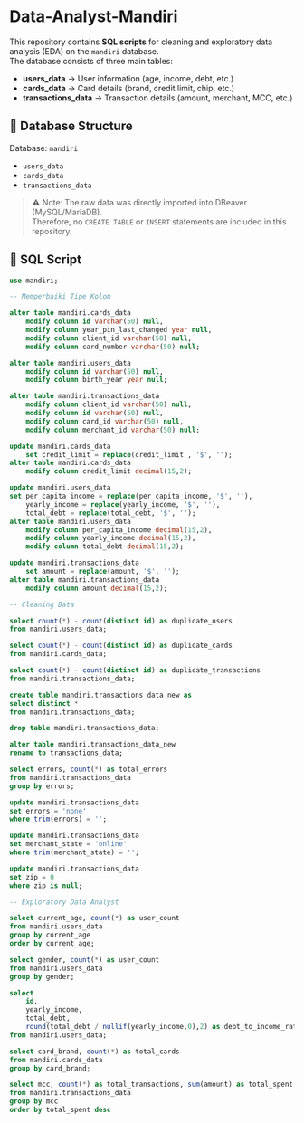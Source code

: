 # Data-Analyst-Mandiri

This repository contains **SQL scripts** for cleaning and exploratory data analysis (EDA) on the `mandiri` database.  
The database consists of three main tables:  
- **users_data** → User information (age, income, debt, etc.)  
- **cards_data** → Card details (brand, credit limit, chip, etc.)  
- **transactions_data** → Transaction details (amount, merchant, MCC, etc.)
  
## 📌 Database Structure  
Database: `mandiri`  
- `users_data`  
- `cards_data`  
- `transactions_data`

> ⚠️ Note: The raw data was directly imported into DBeaver (MySQL/MariaDB).  
> Therefore, no `CREATE TABLE` or `INSERT` statements are included in this repository.  

## 🔧 SQL Script  

```sql
use mandiri;

-- Memperbaiki Tipe Kolom

alter table mandiri.cards_data 
    modify column id varchar(50) null,
    modify column year_pin_last_changed year null,
    modify column client_id varchar(50) null,
    modify column card_number varchar(50) null;

alter table mandiri.users_data 
    modify column id varchar(50) null,
    modify column birth_year year null;

alter table mandiri.transactions_data 
    modify column client_id varchar(50) null,
    modify column id varchar(50) null,
    modify column card_id varchar(50) null,
    modify column merchant_id varchar(50) null;

update mandiri.cards_data
	set credit_limit = replace(credit_limit , '$', '');
alter table mandiri.cards_data 
	modify column credit_limit decimal(15,2);

update mandiri.users_data
set per_capita_income = replace(per_capita_income, '$', ''),
    yearly_income = replace(yearly_income, '$', ''),
    total_debt = replace(total_debt, '$', '');
alter table mandiri.users_data 
    modify column per_capita_income decimal(15,2),
    modify column yearly_income decimal(15,2),
    modify column total_debt decimal(15,2);

update mandiri.transactions_data 
	set amount = replace(amount, '$', '');
alter table mandiri.transactions_data 
	modify column amount decimal(15,2);

-- Cleaning Data

select count(*) - count(distinct id) as duplicate_users
from mandiri.users_data;

select count(*) - count(distinct id) as duplicate_cards
from mandiri.cards_data;

select count(*) - count(distinct id) as duplicate_transactions
from mandiri.transactions_data;

create table mandiri.transactions_data_new as
select distinct *
from mandiri.transactions_data;

drop table mandiri.transactions_data;

alter table mandiri.transactions_data_new
rename to transactions_data;

select errors, count(*) as total_errors
from mandiri.transactions_data
group by errors;

update mandiri.transactions_data
set errors = 'none'
where trim(errors) = '';

update mandiri.transactions_data
set merchant_state = 'online'
where trim(merchant_state) = '';

update mandiri.transactions_data
set zip = 0
where zip is null;

-- Exploratory Data Analyst

select current_age, count(*) as user_count
from mandiri.users_data
group by current_age
order by current_age;

select gender, count(*) as user_count
from mandiri.users_data
group by gender;

select 
    id,
    yearly_income,
    total_debt,
    round(total_debt / nullif(yearly_income,0),2) as debt_to_income_ratio
from mandiri.users_data;

select card_brand, count(*) as total_cards
from mandiri.cards_data
group by card_brand;

select mcc, count(*) as total_transactions, sum(amount) as total_spent
from mandiri.transactions_data
group by mcc
order by total_spent desc




